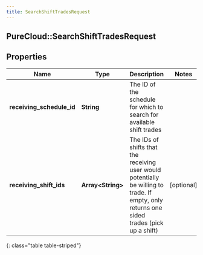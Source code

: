 ```yaml
---
title: SearchShiftTradesRequest
---
```

## PureCloud::SearchShiftTradesRequest

## Properties

|Name | Type | Description | Notes|
|------------ | ------------- | ------------- | -------------|
| **receiving_schedule_id** | **String** | The ID of the schedule for which to search for available shift trades | |
| **receiving_shift_ids** | **Array&lt;String&gt;** | The IDs of shifts that the receiving user would potentially be willing to trade. If empty, only returns one sided trades (pick up a shift) | [optional] |
{: class="table table-striped"}


